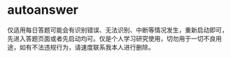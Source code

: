 # autoanswer
仅适用每日答题可能会有识别错误、无法识别、中断等情况发生，重新启动即可，先进入答题页面或者先启动均可。仅是个人学习研究使用，切勿用于一切不良用途，如有不法违规行为，请速度联系我本人进行删除。
